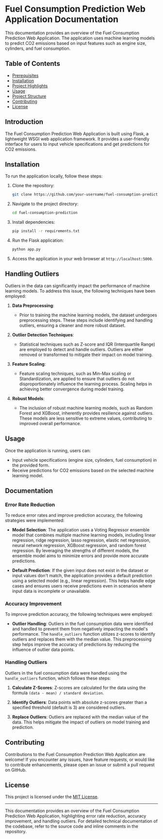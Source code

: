 # Fuel Consumption Prediction Web Application Documentation

This documentation provides an overview of the Fuel Consumption Prediction Web Application. The application uses machine learning models to predict CO2 emissions based on input features such as engine size, cylinders, and fuel consumption.

## Table of Contents

- [Prerequisites](#prerequisites)
- [Installation](#installation)
- [Project Highlights](#project-highlights)
- [Usage](#usage)
- [Project Structure](#project-structure)
- [Contributing](#contributing)
- [License](#license)

## Introduction

The Fuel Consumption Prediction Web Application is built using Flask, a lightweight WSGI web application framework. It provides a user-friendly interface for users to input vehicle specifications and get predictions for CO2 emissions.

## Installation

To run the application locally, follow these steps:

1. Clone the repository:

    ```bash
    git clone https://github.com/your-username/fuel-consumption-prediction.git
    ```

2. Navigate to the project directory:

    ```bash
    cd fuel-consumption-prediction
    ```

3. Install dependencies:

    ```bash
    pip install -r requirements.txt
    ```

4. Run the Flask application:

    ```bash
    python app.py
    ```

5. Access the application in your web browser at `http://localhost:5000`.

## Handling Outliers

Outliers in the data can significantly impact the performance of machine learning models. To address this issue, the following techniques have been employed:

1. **Data Preprocessing**:
   - Prior to training the machine learning models, the dataset undergoes preprocessing steps. These steps include identifying and handling outliers, ensuring a cleaner and more robust dataset.

2. **Outlier Detection Techniques**:
   - Statistical techniques such as Z-score and IQR (Interquartile Range) are employed to detect and handle outliers. Outliers are either removed or transformed to mitigate their impact on model training.

3. **Feature Scaling**:
   - Feature scaling techniques, such as Min-Max scaling or Standardization, are applied to ensure that outliers do not disproportionately influence the learning process. Scaling helps in achieving better convergence during model training.

4. **Robust Models**:
   - The inclusion of robust machine learning models, such as Random Forest and XGBoost, inherently provides resilience against outliers. These models are less sensitive to extreme values, contributing to improved overall performance.

## Usage

Once the application is running, users can:

- Input vehicle specifications (engine size, cylinders, fuel consumption) in the provided form.
- Receive predictions for CO2 emissions based on the selected machine learning model.

## Documentation

### Error Rate Reduction

To reduce error rates and improve prediction accuracy, the following strategies were implemented:

- **Model Selection**: The application uses a Voting Regressor ensemble model that combines multiple machine learning models, including linear regression, ridge regression, lasso regression, elastic net regression, neural network regression, XGBoost regression, and random forest regression. By leveraging the strengths of different models, the ensemble model aims to minimize errors and provide more accurate predictions.

- **Default Prediction**: If the given input does not exist in the dataset or input values don't match, the application provides a default prediction using a selected model (e.g., linear regression). This helps handle edge cases and ensures users receive predictions even in scenarios where input data is incomplete or unavailable.

### Accuracy Improvement

To improve prediction accuracy, the following techniques were employed:

- **Outlier Handling**: Outliers in the fuel consumption data were identified and handled to prevent them from negatively impacting the model's performance. The `handle_outliers` function utilizes z-scores to identify outliers and replaces them with the median value. This preprocessing step helps improve the accuracy of predictions by reducing the influence of outlier data points.

### Handling Outliers

Outliers in the fuel consumption data were handled using the `handle_outliers` function, which follows these steps:

1. **Calculate Z-Scores**: Z-scores are calculated for the data using the formula `(data - mean) / standard deviation`.

2. **Identify Outliers**: Data points with absolute z-scores greater than a specified threshold (default is 3) are considered outliers.

3. **Replace Outliers**: Outliers are replaced with the median value of the data. This helps mitigate the impact of outliers on model training and prediction.

## Contributing

Contributions to the Fuel Consumption Prediction Web Application are welcome! If you encounter any issues, have feature requests, or would like to contribute enhancements, please open an issue or submit a pull request on GitHub.

## License

This project is licensed under the [MIT License](LICENSE).

---

This documentation provides an overview of the Fuel Consumption Prediction Web Application, highlighting error rate reduction, accuracy improvement, and handling outliers. For detailed technical documentation of the codebase, refer to the source code and inline comments in the repository.